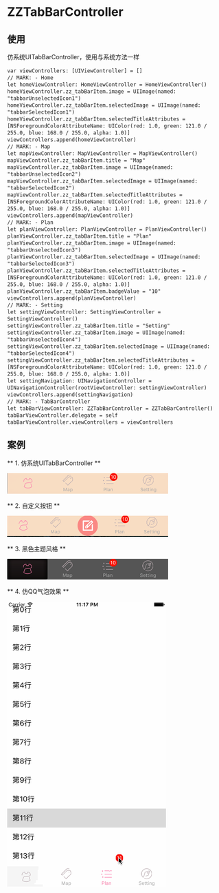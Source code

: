 # ZZTabBarController

## 使用
仿系统UITabBarController，使用与系统方法一样

```obj-c
var viewControllers: [UIViewController] = []
// MARK: - Home
let homeViewController: HomeViewController = HomeViewController()
homeViewController.zz_tabBarItem.image = UIImage(named: "tabbarUnselectedIcon1")
homeViewController.zz_tabBarItem.selectedImage = UIImage(named: "tabbarSelectedIcon1")
homeViewController.zz_tabBarItem.selectedTitleAttributes = [NSForegroundColorAttributeName: UIColor(red: 1.0, green: 121.0 / 255.0, blue: 168.0 / 255.0, alpha: 1.0)]
viewControllers.append(homeViewController)
// MARK: - Map
let mapViewController: MapViewController = MapViewController()
mapViewController.zz_tabBarItem.title = "Map"
mapViewController.zz_tabBarItem.image = UIImage(named: "tabbarUnselectedIcon2")
mapViewController.zz_tabBarItem.selectedImage = UIImage(named: "tabbarSelectedIcon2")
mapViewController.zz_tabBarItem.selectedTitleAttributes = [NSForegroundColorAttributeName: UIColor(red: 1.0, green: 121.0 / 255.0, blue: 168.0 / 255.0, alpha: 1.0)]
viewControllers.append(mapViewController)   
// MARK: - Plan
let planViewController: PlanViewController = PlanViewController()
planViewController.zz_tabBarItem.title = "Plan"
planViewController.zz_tabBarItem.image = UIImage(named: "tabbarUnselectedIcon3")
planViewController.zz_tabBarItem.selectedImage = UIImage(named: "tabbarSelectedIcon3")
planViewController.zz_tabBarItem.selectedTitleAttributes = [NSForegroundColorAttributeName: UIColor(red: 1.0, green: 121.0 / 255.0, blue: 168.0 / 255.0, alpha: 1.0)]
planViewController.zz_tabBarItem.badgeValue = "10"
viewControllers.append(planViewController)   
// MARK: - Setting
let settingViewController: SettingViewController = SettingViewController()
settingViewController.zz_tabBarItem.title = "Setting"
settingViewController.zz_tabBarItem.image = UIImage(named: "tabbarUnselectedIcon4")
settingViewController.zz_tabBarItem.selectedImage = UIImage(named: "tabbarSelectedIcon4")
settingViewController.zz_tabBarItem.selectedTitleAttributes = [NSForegroundColorAttributeName: UIColor(red: 1.0, green: 121.0 / 255.0, blue: 168.0 / 255.0, alpha: 1.0)]
let settingNavigation: UINavigationController = UINavigationController(rootViewController: settingViewController)
viewControllers.append(settingNavigation)  
// MARK: - TabBarController
let tabBarViewController: ZZTabBarController = ZZTabBarController()
tabBarViewController.delegate = self    
tabBarViewController.viewControllers = viewControllers
```
## 案例
** 1. 仿系统UITabBarController **

![image](https://raw.githubusercontent.com/AaronYin0514/ZZTabBarController_Swift/master/TabBarController/Product/TabBar1.png)

** 2. 自定义按钮 **

![image](https://raw.githubusercontent.com/AaronYin0514/ZZTabBarController_Swift/master/TabBarController/Product/TabBar2.png)

** 3. 黑色主题风格 **

![image](https://raw.githubusercontent.com/AaronYin0514/ZZTabBarController_Swift/master/TabBarController/Product/heise.png)

** 4. 仿QQ气泡效果 **

![image](https://raw.githubusercontent.com/AaronYin0514/ZZTabBarController_Swift/master/TabBarController/Product/badge.gif)